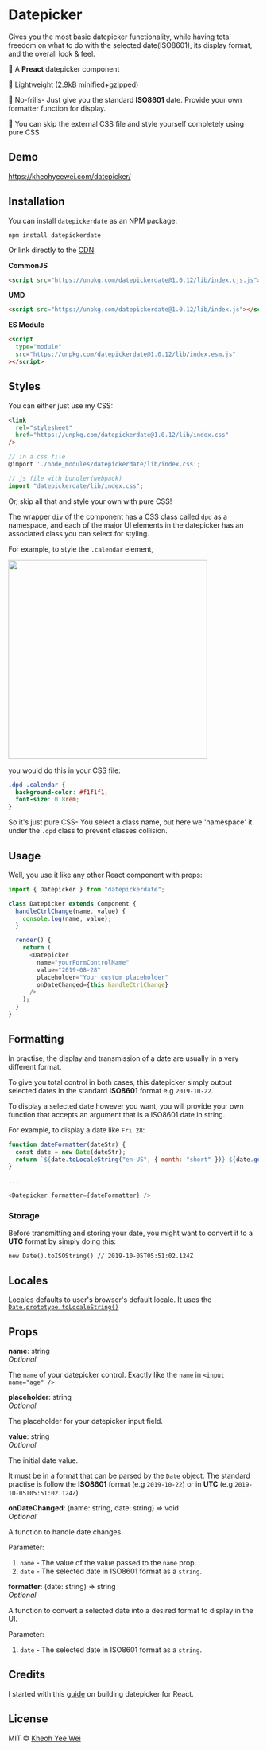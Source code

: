 # Datepicker

Gives you the most basic datepicker functionality, while having total freedom on what to do with the selected date(ISO8601), its display format, and the overall look & feel.

🦢 A **Preact** datepicker component

🦩 Lightweight ([2.9kB](https://bundlephobia.com/result?p=datepickerdate@1.0.1) minified+gzipped)

🦆 No-frills- Just give you the standard **ISO8601** date. Provide your own formatter function for display.

🦅 You can skip the external CSS file and style yourself completely using pure CSS

## Demo

https://kheohyeewei.com/datepicker/

## Installation

You can install `datepickerdate` as an NPM package:

```
npm install datepickerdate
```

Or link directly to the [CDN](https://unpkg.com/browse/datepickerdate/):

**CommonJS**

```html
<script src="https://unpkg.com/datepickerdate@1.0.12/lib/index.cjs.js"></script>
```

**UMD**

```html
<script src="https://unpkg.com/datepickerdate@1.0.12/lib/index.js"></script>
```

**ES Module**

```html
<script
  type="module"
  src="https://unpkg.com/datepickerdate@1.0.12/lib/index.esm.js"
></script>
```

## Styles

You can either just use my CSS:

```html
<link
  rel="stylesheet"
  href="https://unpkg.com/datepickerdate@1.0.12/lib/index.css"
/>
```

```js
// in a css file
@import './node_modules/datepickerdate/lib/index.css';

// js file with bundler(webpack)
import "datepickerdate/lib/index.css";
```

Or, skip all that and style your own with pure CSS!

The wrapper `div` of the component has a CSS class called `dpd` as a namespace, and each of the major UI elements in the datepicker has an associated class you can select for styling.

For example, to style the `.calendar` element,

<img src="https://i.imgur.com/q7Q5Z7A.png" width="400" />

you would do this in your CSS file:

```CSS
.dpd .calendar {
  background-color: #f1f1f1;
  font-size: 0.8rem;
}
```

So it's just pure CSS- You select a class name, but here we 'namespace' it under the `.dpd` class to prevent classes collision.

## Usage

Well, you use it like any other React component with props:

```js
import { Datepicker } from "datepickerdate";

class Datepicker extends Component {
  handleCtrlChange(name, value) {
    console.log(name, value);
  }

  render() {
    return (
      <Datepicker
        name="yourFormControlName"
        value="2019-08-28"
        placeholder="Your custom placeholder"
        onDateChanged={this.handleCtrlChange}
      />
    );
  }
}
```

## Formatting

In practise, the display and transmission of a date are usually in a very different format.

To give you total control in both cases, this datepicker simply output selected dates in the standard **ISO8601** format e.g `2019-10-22`.

To display a selected date however you want, you will provide your own function that accepts an argument that is a ISO8601 date in string.

For example, to display a date like `Fri 28`:

```js
function dateFormatter(dateStr) {
  const date = new Date(dateStr);
  return `${date.toLocaleString("en-US", { month: "short" })} ${date.getDate()}`;
}

...

<Datepicker formatter={dateFormatter} />
```

### Storage

Before transmitting and storing your date, you might want to convert it to a **UTC** format by simply doing this:

`new Date().toISOString() // 2019-10-05T05:51:02.124Z`

## Locales

Locales defaults to user's browser's default locale. It uses the [`Date.prototype.toLocaleString()`](https://developer.mozilla.org/en-US/docs/Web/JavaScript/Reference/Global_Objects/Date/toLocaleString)

## Props

**name**: string
<br>
_Optional_

The `name` of your datepicker control. Exactly like the `name` in `<input name="age" />`

**placeholder**: string
<br>
_Optional_

The placeholder for your datepicker input field.

**value**: string
<br>
_Optional_

The initial date value.

It must be in a format that can be parsed by the `Date` object. The standard practise is follow the **ISO8601** format (e.g `2019-10-22`) or in **UTC** (e.g `2019-10-05T05:51:02.124Z`)

**onDateChanged**: (name: string, date: string) => void
<br>
_Optional_

A function to handle date changes.

Parameter:

1. `name` - The value of the value passed to the `name` prop.
2. `date` - The selected date in ISO8601 format as a `string`.

**formatter**: (date: string) => string
<br>
_Optional_

A function to convert a selected date into a desired format to display in the UI.

Parameter:

1. `date` - The selected date in ISO8601 format as a `string`.

## Credits

I started with this [guide](https://blog.logrocket.com/react-datepicker-217b4aa840da/) on building datepicker for React.

## License

MIT © <a href="mailto:oldjoy@protonmail.com">Kheoh Yee Wei</a>
